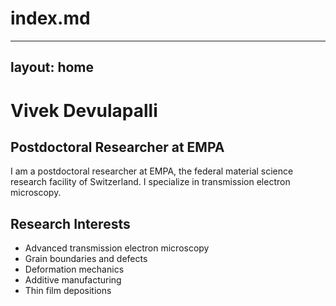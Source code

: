 # index.md
---
layout: home
---

# Vivek Devulapalli
## Postdoctoral Researcher at EMPA

I am a postdoctoral researcher at EMPA, the federal material science research facility of Switzerland. I specialize in transmission electron microscopy.

## Research Interests
- Advanced transmission electron microscopy
- Grain boundaries and defects
- Deformation mechanics
- Additive manufacturing
- Thin film depositions